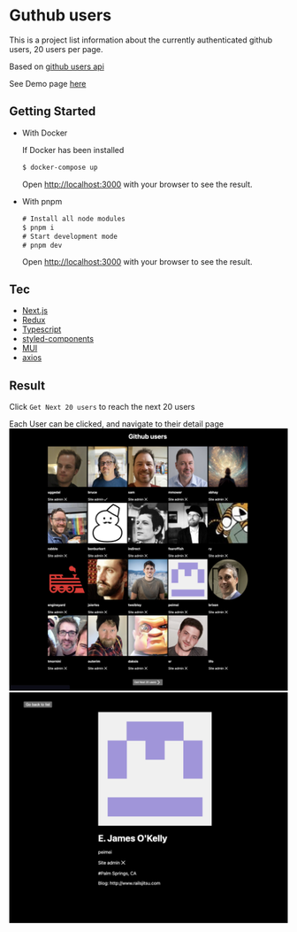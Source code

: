 # Guthub users

This is a project list information about the currently authenticated github users, 20 users per page.

Based on [github users api](https://docs.github.com/en/rest/users/users#list-users)

See Demo page [here]()

## Getting Started

- With Docker
    
    If Docker has been installed
    ```bash
    $ docker-compose up
    ```
    Open [http://localhost:3000](http://localhost:3000) with your browser to see the result.
- With pnpm
    
    ```baxh
    # Install all node modules
    $ pnpm i 
    # Start development mode
    # pnpm dev
    ```
    Open [http://localhost:3000](http://localhost:3000) with your browser to see the result.

## Tec

- [Next.js](https://nextjs.org/)
- [Redux](https://redux.js.org/)
- [Typescript](https://www.typescriptlang.org/)
- [styled-components](https://styled-components.com/)
- [MUI](https://mui.com/)
- [axios](https://axios-http.com/)

## Result

Click `Get Next 20 users` to reach the next 20 users

Each User can be clicked, and navigate to their detail page
![Home page](./public/home.png)
![User detail](./public/detail.png)

